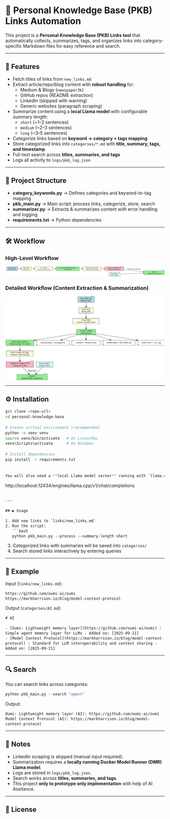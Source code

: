# 🧠 Personal Knowledge Base (PKB) Links Automation

This project is a **Personal Knowledge Base (PKB) Links tool** that automatically collects, summarizes, tags, and organizes links into category-specific Markdown files for easy reference and search.

---

## 🚀 Features
- Fetch titles of links from `new_links.md`
- Extract article/repo/blog content with **robust handling** for:
  - Medium & Blogs (`newspaper3k`)
  - GitHub repos (README extraction)
  - LinkedIn (skipped with warning)
  - Generic websites (paragraph scraping)
- Summarize content using a **local Llama model** with configurable summary length:
  - `short` (~1–2 sentences)
  - `medium` (~2–3 sentences)
  - `long` (~3–5 sentences)
- Categorize links based on **keyword → category + tags mapping**
- Store categorized links into `categories/*.md` with **title, summary, tags, and timestamp**
- Full-text search across **titles, summaries, and tags**
- Logs all activity to `logs/pkb_log.json`

---

## 📂 Project Structure
- **category_keywords.py** → Defines categories and keyword-to-tag mapping  
- **pkb_main.py** → Main script: process links, categorize, store, search  
- **summarizer.py** → Extracts & summarizes content with error handling and logging  
- **requirements.txt** → Python dependencies  

---

## 🛠️ Workflow

### High-Level Workflow
![Workflow](images/pkb_workflow.svg)

### Detailed Workflow (Content Extraction & Summarization)
![Detailed Workflow](images/pkb_detailed_workflow.svg)

---

## ⚙️ Installation

```bash
git clone <repo-url>
cd personal-knowledge-base

# Create virtual environment (recommended)
python -m venv venv
source venv/bin/activate   # On Linux/Mac
venv\Scripts\activate      # On Windows

# Install dependencies
pip install -r requirements.txt


You will also need a **local Llama model server** running with `llama.cpp` exposed at:  
```
http://localhost:12434/engines/llama.cpp/v1/chat/completions
```

---

## ▶️ Usage

1. Add new links to `links/new_links.md`
2. Run the script:
   ```bash
   python pkb_main.py --process --summary-length short
   ```
3. Categorized links with summaries will be saved into `categories/`
4. Search stored links interactively by entering queries

---

## 📌 Example
Input (`links/new_links.md`):
```
https://github.com/oumi-ai/oumi
https://markharrison.io/blog/model-context-protocol
```

Output (`categories/AI.md`):
```
# AI

- [Oumi: Lightweight memory layer](https://github.com/oumi-ai/oumi) : Simple agent memory layer for LLMs - Added on: [2025-09-21]
- [Model Context Protocol](https://markharrison.io/blog/model-context-protocol) : Standard for LLM interoperability and context sharing - Added on: [2025-09-21]
```

---

## 🔍 Search
You can search links across categories:
```python
python pkb_main.py --search "agent"

```
Output:
```
Oumi: Lightweight memory layer (AI): https://github.com/oumi-ai/oumi
Model Context Protocol (AI): https://markharrison.io/blog/model-context-protocol
```

---

## 📝 Notes
- LinkedIn scraping is skipped (manual input required).
- Summarization requires a **locally running Docker Model Runner (DMR) Llama model**.
- Logs are stored in `logs/pkb_log.json`.
- Search works across **titles, summaries, and tags**.
- This project **only to prototype only implementation** with help of AI Assitance.

---

## 📖 License
